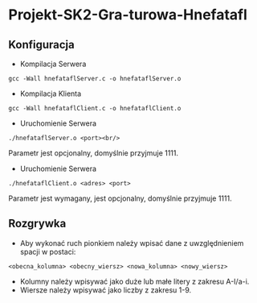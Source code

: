 # Projekt-SK2-Gra-turowa-Hnefatafl
## Konfiguracja
- Kompilacja Serwera
```
gcc -Wall hnefataflServer.c -o hnefataflServer.o
```
- Kompilacja Klienta
```
gcc -Wall hnefataflClient.c -o hnefataflClient.o
```
- Uruchomienie Serwera
```
./hnefataflServer.o <port><br/>
```
Parametr <port> jest opcjonalny, domyślnie przyjmuje 1111.

- Uruchomienie Serwera
```
./hnefataflClient.o <adres> <port>
```
Parametr <adres> jest wymagany, <port> jest opcjonalny, domyślnie przyjmuje 1111.

## Rozgrywka
- Aby wykonać ruch pionkiem należy wpisać dane z uwzględnieniem spacji w postaci:
```
<obecna_kolumna> <obecny_wiersz> <nowa_kolumna> <nowy_wiersz>
```
- Kolumny należy wpisywać jako duże lub małe litery z zakresu A-I/a-i.
- Wiersze należy wpisywać jako liczby z zakresu 1-9.
